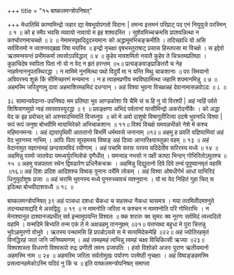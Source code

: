 +++
title = "१५ बाष्कलमन्त्रोपनिषत्"

+++
मेधातिथिं काण्वमिन्द्रो जहार द्या मेषभूयोपगतो विदानः | तमन्य इत्तमनं परिप्राट् पद एनं नियुयुजे परस्मिन् ॥ १ ॥ को ह स्मैप भवसि व्यवायो नावायो म इह शश्वदस्ति । सुशेवमिच्चक्रमसि प्रपश्यन्नित्था न कश्चोरणमाचचक्षे ॥ २ ॥ नेमामस्पृक्षदिदुदस्यमानः को अद्धामूमभिचङ्क्रमीति । तदिच्छाधि यो असि सर्ववित्तमो न त्वाश्नवद्ब्रह्म रिषा मयस्वि ॥ इन्द्रो नृचक्षा वृषभस्तुराषाट् प्रसास हिस्तपसा मा विचक्षे । स इद्देवो ऋतमन्वयन्तं प्रभीमकर्मा तवसोऽपविद्धात् ॥ ४ ॥ कुहेव मावशमितो नयातै कुहेव ते चित्रतमप्रतिष्ठा । कुहाचिदेष स्वपिता पिता नो यो न वेद न हृतं हरन्तम् ॥५॥ प्रत्यङ्ङवाङ्प्राङितरौ च नेह नाहमेनाननुपतस्थिरद्धा । न मामिमे नूनमित्था पथो विदुर्ये मा न यन्ति मिथु चाकशानाः ॥ परः स्मियानो अविवरस्य शूकं किं सीमिच्छरणं मन्यमानः । न ह त्वाहमप्रणीय स्वविष्ठामित्था जहामि शपमानमिन्नु ॥ ७ ॥ अहमस्मि जरितॄणामु दावा अहमाशिरमहमिदं दधग्वान् । अहं विश्वा भुवना विचक्षन्नहं देवानामासन्नवोऽदः ॥ ८ ॥ 
 
३८ 
सामान्यवेदान्त-उपनिषदः 
मम प्रतिष्ठा भुव आण्डकोशा वि चैमि सं च हि नु यो विरश्पी | अहं न्वहिं पर्वते शिश्रियाणमुग्रो न्वहं तवसावस्युरद्धा ॥ ९ ॥ प्रवङ्क्षणा अभिदं पर्वतानां यत्सीमिन्द्रो अकरोदनीकैः । को अद्धा वेद क इह प्रवोचत् को अश्नवदभिमातिं विजघ्नुपः ॥ को मे अवो दाशुषो विष्वगूतीरित्या ददश्रे भुवनाधि विश्वा | रूपं रूपं जनुषा बोभवीमि मायाभिरेको अभिचाकशानः ॥ ११॥ विश्वं विचक्षे यमयन्नभीको नेशे मे कश्च महिमानमन्यः । अहं द्यावापृथिवी आततानो बिभर्मि धर्ममवसे जनानाम् ॥१२॥ अहमु ह प्रवतिं यज्ञियामियां 
अहं वेद भुवनस्य नाभिम् । आपिः पिता सूरहमस्य विष्वङ् 
अहं दिव्या आन्तरिक्ष्यास्तुका वहम् ॥ १३ ॥ अहं वेदानामुत यज्ञानामहं छन्दसामविदं रयीणाम् । 
अहं पचामि सरसः परस्य यदिदेतीव सरिरस्य मध्ये ॥ १४ ॥ अहमिन्नु परमो जातवेदा यमध्वर्युरभिलोकं पृणैधीत् । यमन्वाह नभसो न पक्षी काष्ठा भिन्दन् गोभिरितोऽमुतश्च ॥ १५ ॥ अहमु यन्नपतता रथेन द्विषडारेण प्रधिनैकचक्रः । अहमिन्नु दिद्युतानो दिवे दिवे तन्वं पुपुष्यानमृतं वहामि ॥१६॥ अहं दिशः प्रदिश आदिशश्च विष्वक् पुनानः पर्येमि लोकम् । अहं विश्वा ओषधीर्गर्भ आधां याभिरिदं धिनुयुर्दाशुषः प्रजाः ॥ अहं चरामि भुवनस्य मध्ये पुनरुच्चावचं व्यश्नुवानः । 
यो मा वेद निहितं गुहा चित् स इदित्था बोभवीदाशयध्यै ॥ १८ ॥ 
 
बाष्कलमन्त्रोपनिषत् 
३९ 
अहं पञ्चधा दशधा चैकधा च सहस्रधा नैकधा चासमत्र । मया ततमितीदमश्नुते तदन्यथासद्यदि मे असद्विदुः ॥ १९ ॥ न मामनोति जरिता न कश्चन न मामश्नोति परि गोभिराभिः । न मेनाश्वानुत दाश्वानजप्रभीत् सर्व इन्मामुपयन्ति विश्वतः ॥ क्क शरारुः क्व सृमरः क्व नूरणः सर्वमिदं त्वत्त्वदितो वहामि । यन्मदिमे बिभ्यति तन्म एकं ते मे अक्षन्नहमु ताननुक्षम् ॥२१॥ यत्तप्यथा बहुधा मे पुरा चित्तन्नु भुवेऽहमुरणो वोभुवे । ऋतस्य पन्थामसि हि प्रपन्नोऽयसे स मे सत्यमिदेकमेहि ॥२२॥ अहं ज्योतिरहमृतं विनद्धिरहं जातं जनि जनिष्यमाणम् । अहं त्वमहमहं त्वभिन्नु त्वमहं चक्ष्व विचिकित्सी ऋज्या ॥२३॥ विश्वशास्ता विधरणो विश्वरूपो रुद्रः प्रणीती तमनः प्रजापतिः । हंसो विशोको अजरः पुराण ऋतीयमानो अहमस्मि नाम ॥ २४ ॥ अहमस्मि जरिता सर्वतोमुखः पर्यारणः परमेष्ठी नृचक्षाः । अहं विष्वङ्ङहमस्मि प्रसत्वानहमेकोऽस्मि यदिदं नु किं च ॥ 
इति वाष्कलमन्त्रोपनिषत् समाप्ता 